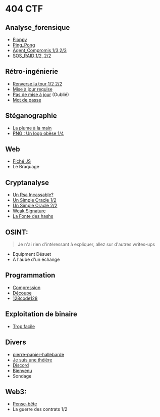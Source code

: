 # 404 CTF

## Analyse_forensique

- [Floppy](./Analyse_forensique/Floppy/Floppy.md)
- [Ping_Pong](./Analyse_forensique/Ping_Pong/Ping_Pong.md)
- [Agent_Compromis 1/3,2/3](./Analyse_forensique/Agent_Compromis/Agent_Compromis.md)
- [SOS_RAID 1/2, 2/2](./Analyse_forensique/SOS_RAID/SOS_RAID.md)

## Rétro-ingénierie

- [Renverse la tour 1/2 2/2](./Rétro-ingénierie/Renverse_la_tour/Renverse_la_tour.md)
- [Mise à jour requise](./Rétro-ingénierie/Mise_a_jour_requise/Mise_a_jour_requise.md)
- [Pas de mise à jour](./Rétro-ingénierie/Pas_de_mise_a_jour/Pas_de_mise_a_jour.md) (Oublié)
- [Mot de passe](./Rétro-ingénierie/Mot_de_Passe/Mot_de_Passe.md)

## Stéganographie

- [La plume à la main](./Stéganographie/La_plume_à_la_main.md)
- [PNG : Un logo obèse 1/4](./Stéganographie/Un_logo_obèse.md)

## Web
- [Fiché JS](./Web/Fiché_JS/Fiché_JS.md)
- Le Braquage

## Cryptanalyse
- [Un Rsa Incassable?](./Cryptanalyse/Un_RSA_incassable.md)
- [Un Simple Oracle 1/2](./Cryptanalyse/Un_Simple_Oracle.md)
- [Un Simple Oracle 2/2](./Cryptanalyse/Un_Simple_Oracle2.md)
- [Weak Signature](./Cryptanalyse/Week_Signature/Weak_Signature.md)
- [La Fonte des hashs](./Cryptanalyse/La_fonte_des_hashs.md)

## OSINT:
> Je n'ai rien d'intéressant à expliquer, allez sur d'autres writes-ups
- Equipment Désuet
- À l'aube d'un échange

## Programmation

- [Compression](./Programmation/Compression/Compression.md)
- [Découpe](./Programmation/Découpe/Découpe.md)
- [128code128](./Programmation/128code128/128code128.md)

## Exploitation de binaire
- [Trop facile](./Exploitation_de_binaires/Trop_Facile.md)

## Divers
- [pierre-papier-hallebarde](./Divers/Pierre-papier-Hallebarde.md)
- [Je suis une théière](./Divers/Je_suis_une_théière.md)
- [Discord](./Divers/Discord.md)
- [Bienvenu](./Divers/Bienvenu.md)
- Sondage

## Web3:
- [Pense-bête](./Web3/Pense-bête.md)
- La guerre des contrats 1/2
